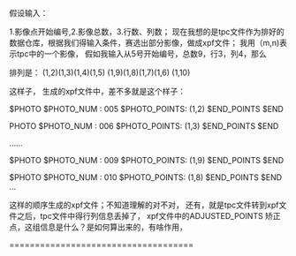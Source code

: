 假设输入：

1.影像点开始编号,2.影像总数，3.行数、列数；
现在我想的是tpc文件作为排好的数据仓库，根据我们得输入条件，赛选出部分影像，做成xpf文件；
我用（m,n)表示tpc中的一个影像，
假如我输入从5号开始编号，总数9，行3，列4，那么

排列是：
(1,2)(1,3)(1,4)(1,5)
(1,9)(1,8)(1,7)(1,6)
(1,10)

这样子， 生成的xpf文件中，差不多就是这个样子：

$PHOTO
$PHOTO_NUM : 005
$PHOTO_POINTS: 
(1,2)
$END_POINTS
$END 

PHOTO
$PHOTO_NUM : 006
$PHOTO_POINTS: 
(1,3)
$END_POINTS
$END

……

$PHOTO
$PHOTO_NUM : 009
$PHOTO_POINTS: 
(1,9)
$END_POINTS
$END

$PHOTO
$PHOTO_NUM : 010
$PHOTO_POINTS: 
(1,8)
$END_POINTS
$END
…

这样的顺序生成的xpf文件；不知道理解的对不对，
还有，就是tpc文件转到xpf文件之后，tpc文件中得行列信息丢掉了，
xpf文件中的ADJUSTED_POINTS 矫正点，这组信息是什么？是如何算出来的，有啥作用，

====================================
